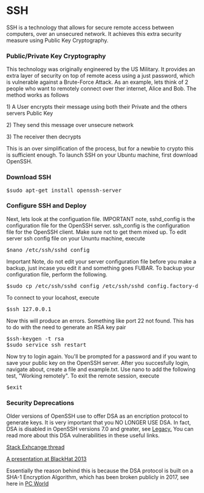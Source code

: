 <h1>SSH</h1>

<p>
  SSH is a technology that allows for secure remote access between computers, over an unsecured network.  It achieves this extra security measure using Public Key Cryptography.
</p>

<h3>Public/Private Key Cryptography</h3>

<p>
  This technology was originally engineered by the US Military.  It provides an extra layer of security on top of remote acess using a just password, which is vulnerable against a Brute-Force Attack.  As an example, lets think of 2 people who want to remotely connect over ther internet, Alice and Bob. The method works as follows  
</p>

<p> 1) A User encrypts their message using both their Private and the others servers Public Key</p> 
<p> 2) They send this message over unsecure network</p>
<p> 3) The receiver then decrypts </p>

<p>
  This is an over simplification of the process, but for a newbie to crypto this is sufficient enough.  To launch SSH on your Ubuntu machine, first download OpenSSH.
</p>

<h3>Download SSH</h3>

<pre>
$sudo apt-get install openssh-server
</pre>


<h3>Configure SSH and Deploy</h3>

<p>
  Next, lets look at the configuation file. IMPORTANT note, sshd_config is the configuration file for the OpenSSH server. ssh_config is the configuration file for the OpenSSH client. Make sure not to get them mixed up.  To edit server ssh config file on your Ununtu machine, execute 
</p>

<pre>
$nano /etc/ssh/sshd_config
</pre>

<p>
Important Note, do not edit your server configuration file before you make a backup, just incase you edit it and something goes FUBAR.  To backup your configuration file, perform the following.
</p>

<pre>
$sudo cp /etc/ssh/sshd_config /etc/ssh/sshd_config.factory-defaults
</pre>

<p>
 To connect to your locahost, execute
</p>

<pre>
$ssh 127.0.0.1
</pre>

<p>
 Now this will produce an errors. Something like port 22 not found.  This has to do with the need to generate an RSA key pair
</p>

<pre>
$ssh-keygen -t rsa
$sudo service ssh restart
</pre>

<p>
  Now try to login again. You'll be prompted for a password and if you want to save your public key on the OpenSSH server.  After you succesfully login, navigate about, create a file and example.txt.  Use nano to add the following test, "Working remotely". To exit the remote session, execute
</p>

<pre>
$exit
</pre>


<h3>Security Deprecations</h3>

<p>
  Older versions of OpenSSH use to offer DSA as an encription protocol to generate keys. It is very important that you NO LONGER USE DSA.   In fact, DSA is disabled in OpenSSH versions 7.0 and greater, see <a href='http://www.openssh.com/legacy.html'>Legacy.</a> You can read more about this DSA vulnerabilities in these useful links.</p> 
  
<p>
  <a href='https://security.stackexchange.com/questions/5096/rsa-vs-dsa-for-ssh-authentication-keys'>Stack Exhcange thread</a>
</p>

<p>
  <a href='https://isecpartners.com/media/105564/ritter_samuel_stamos_bh_2013_cryptopocalypse.pdf'>A presentation at BlackHat 2013 </a>
</p>


<p>
  Essentially the reason behind this is because the DSA protocol is built on a SHA-1 Encryption Algorithm, which has been broken publicly in 2017, see here in <a href='https://www.pcworld.com/article/3173791/security/stop-using-sha1-it-s-now-completely-unsafe.html'>PC World</a>
</p>
